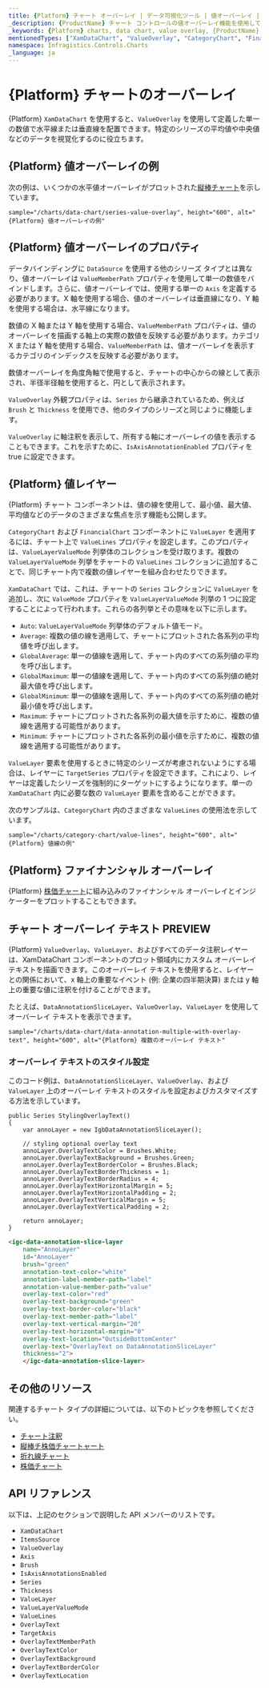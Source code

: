 ```yaml
---
title: {Platform} チャート オーバーレイ | データ可視化ツール | 値オーバーレイ | インフラジスティックス
_description: {ProductName} チャート コントロールの値オーバーレイ機能を使用して、単一の数値に水平線または垂直線を配置します。{ProductName} グラフ タイプについて説明します。
_keywords: {Platform} charts, data chart, value overlay, {ProductName}, Infragistics, {Platform} チャート, データ チャート, 値オーバーレイ, インフラジスティックス
mentionedTypes: ["XamDataChart", "ValueOverlay", "CategoryChart", "FinancialChart"]
namespace: Infragistics.Controls.Charts
_language: ja
---
```


# {Platform} チャートのオーバーレイ

{Platform} `XamDataChart` を使用すると、`ValueOverlay` を使用して定義した単一の数値で水平線または垂直線を配置できます。特定のシリーズの平均値や中央値などのデータを視覚化するのに役立ちます。

## {Platform} 値オーバーレイの例

次の例は、いくつかの水平値オーバーレイがプロットされた[縦棒チャート](../types/column-chart.md)を示しています。

`sample="/charts/data-chart/series-value-overlay", height="600", alt="{Platform} 値オーバーレイの例"`


<div class="divider--half"></div>

## {Platform} 値オーバーレイのプロパティ

データバインディングに `DataSource` を使用する他のシリーズ タイプとは異なり、値オーバーレイは `ValueMemberPath` プロパティを使用して単一の数値をバインドします。さらに、値オーバーレイでは、使用する単一の `Axis` を定義する必要があります。X 軸を使用する場合、値のオーバーレイは垂直線になり、Y 軸を使用する場合は、水平線になります。

数値の X 軸または Y 軸を使用する場合、`ValueMemberPath` プロパティは、値のオーバーレイを描画する軸上の実際の数値を反映する必要があります。カテゴリ X または Y 軸を使用する場合、`ValueMemberPath` は、値オーバーレイを表示するカテゴリのインデックスを反映する必要があります。

数値オーバーレイを角度角軸で使用すると、チャートの中心からの線として表示され、半径半径軸を使用すると、円として表示されます。

`ValueOverlay` 外観プロパティは、`Series` から継承されているため、例えば `Brush` と `Thickness` を使用でき、他のタイプのシリーズと同じように機能します。

`ValueOverlay` に軸注釈を表示して、所有する軸にオーバーレイの値を表示することもできます。これを示すために、`IsAxisAnnotationEnabled` プロパティを true に設定できます。

## {Platform} 値レイヤー

{Platform} チャート コンポーネントは、値の線を使用して、最小値、最大値、平均値などのデータのさまざまな焦点を示す機能も公開します。

`CategoryChart` および `FinancialChart` コンポーネントに `ValueLayer` を適用するには、チャート上で `ValueLines` プロパティを設定します。このプロパティは、`ValueLayerValueMode` 列挙体のコレクションを受け取ります。複数の `ValueLayerValueMode` 列挙をチャートの `ValueLines` コレクションに追加することで、同じチャート内で複数の値レイヤーを組み合わせたりできます。

`XamDataChart` では、これは、チャートの `Series` コレクションに `ValueLayer` を追加し、次に `ValueMode` プロパティを `ValueLayerValueMode` 列挙の 1 つに設定することによって行われます。これらの各列挙とその意味を以下に示します。

- `Auto`: `ValueLayerValueMode` 列挙体のデフォルト値モード。
- `Average`: 複数の値の線を適用して、チャートにプロットされた各系列の平均値を呼び出します。
- `GlobalAverage`: 単一の値線を適用して、チャート内のすべての系列値の平均を呼び出します。
- `GlobalMaximum`: 単一の値線を適用して、チャート内のすべての系列値の絶対最大値を呼び出します。
- `GlobalMinimum`: 単一の値線を適用して、チャート内のすべての系列値の絶対最小値を呼び出します。
- `Maximum`: チャートにプロットされた各系列の最大値を示すために、複数の値線を適用する可能性があります。
- `Minimum`: チャートにプロットされた各系列の最小値を示すために、複数の値線を適用する可能性があります。

`ValueLayer` 要素を使用するときに特定のシリーズが考慮されないようにする場合は、レイヤーに `TargetSeries` プロパティを設定できます。これにより、レイヤーは定義したシリーズを強制的にターゲットにするようになります。単一の `XamDataChart` 内に必要な数の `ValueLayer` 要素を含めることができます。

次のサンプルは、`CategoryChart` 内のさまざまな `ValueLines` の使用法を示しています。

`sample="/charts/category-chart/value-lines", height="600", alt="{Platform} 値線の例"`

<div class="divider--half"></div>

## {Platform} ファイナンシャル オーバーレイ

{Platform} [株価チャート](../types/stock-chart.md)に組み込みのファイナンシャル オーバーレイとインジケーターをプロットすることもできます。

## チャート オーバーレイ テキスト <label>PREVIEW</label>

{Platform} `ValueOverlay`、`ValueLayer`、およびすべてのデータ注釈レイヤーは、XamDataChart コンポーネントのプロット領域内にカスタム オーバーレイ テキストを描画できます。このオーバーレイ テキストを使用すると、レイヤーとの関係において、x 軸上の重要なイベント (例: 企業の四半期決算) または y 軸上の重要な値に注釈を付けることができます。

たとえば、`DataAnnotationSliceLayer`、`ValueOverlay`、`ValueLayer` を使用してオーバーレイ テキストを表示できます。

`sample="/charts/data-chart/data-annotation-multiple-with-overlay-text", height="600", alt="{Platform} 複数のオーバーレイ テキスト"`

### オーバーレイ テキストのスタイル設定

このコード例は、`DataAnnotationSliceLayer`、`ValueOverlay`、および `ValueLayer` 上のオーバーレイ テキストのスタイルを設定およびカスタマイズする方法を示しています。

<div class="divider--half"></div>

```razor
public Series StylingOverlayText()
{
    var annoLayer = new IgbDataAnnotationSliceLayer();

    // styling optional overlay text 
    annoLayer.OverlayTextColor = Brushes.White;
    annoLayer.OverlayTextBackground = Brushes.Green;
    annoLayer.OverlayTextBorderColor = Brushes.Black;
    annoLayer.OverlayTextBorderThickness = 1;
    annoLayer.OverlayTextBorderRadius = 4;
    annoLayer.OverlayTextHorizontalMargin = 5;
    annoLayer.OverlayTextHorizontalPadding = 2;
    annoLayer.OverlayTextVerticalMargin = 5;
    annoLayer.OverlayTextVerticalPadding = 2;

    return annoLayer;
}
```

```html
<igc-data-annotation-slice-layer
    name="AnnoLayer"
    id="AnnoLayer"
    brush="green"
    annotation-text-color="white"
    annotation-label-member-path="label"
    annotation-value-member-path="value"
    overlay-text-color="red"
    overlay-text-background="green"
    overlay-text-border-color="black"
    overlay-text-member-path="label"
    overlay-text-vertical-margin="20"
    overlay-text-horizontal-margin="0"
    overlay-text-location="OutsideBottomCenter"
    overlay-text="OverlayText on DataAnnotationSliceLayer"
    thickness="2">
    </igc-data-annotation-slice-layer>
```

## その他のリソース

関連するチャート タイプの詳細については、以下のトピックを参照してください。

- [チャート注釈](chart-annotations.md)
- [縦棒チ株価チャートャート](../types/area-chart.md)
- [折れ線チャート](../types/line-chart.md)
- [株価チャート](../types/stock-chart.md)

## API リファレンス

以下は、上記のセクションで説明した API メンバーのリストです。

- `XamDataChart`
- `ItemsSource`
- `ValueOverlay`
- `Axis`
- `Brush`
- `IsAxisAnnotationsEnabled`
- `Series`
- `Thickness`
- `ValueLayer`
- `ValueLayerValueMode`
- `ValueLines`
- `OverlayText`
- `TargetAxis`
- `OverlayTextMemberPath`
- `OverlayTextColor`
- `OverlayTextBackground`
- `OverlayTextBorderColor`
- `OverlayTextLocation`
